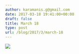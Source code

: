 ```yaml
---
author: karamanis.g@gmail.com
date: 2017-03-18 19:41:00+00:00
draft: false
title: March 18
type: post
url: /blog/2017/3/march-18
---
```


![](https://images.squarespace-cdn.com/content/v1/4f3f61bae4b063b909445965/1489863043503-VH89RU0IV4TNYLTARJZI/ke17ZwdGBToddI8pDm48kFWxnDtCdRm2WA9rXcwtIYR7gQa3H78H3Y0txjaiv_0fDoOvxcdMmMKkDsyUqMSsMWxHk725yiiHCCLfrh8O1z5QPOohDIaIeljMHgDF5CVlOqpeNLcJ80NK65_fV7S1UcTSrQkGwCGRqSxozz07hWZrYGYYH8sg4qn8Lpf9k1pYMHPsat2_S1jaQY3SwdyaXg/image-asset.jpeg?format=original)

